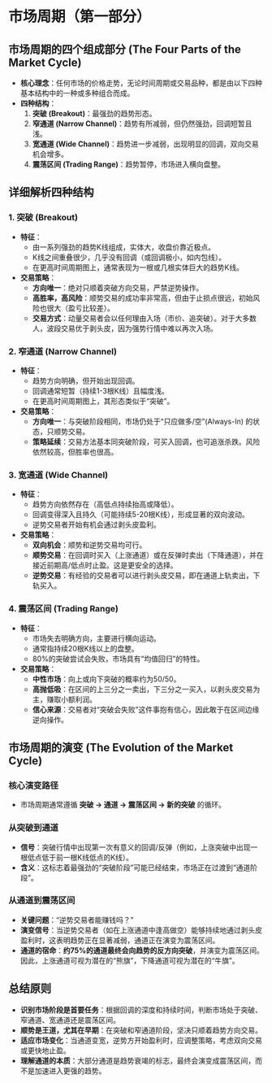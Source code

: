 # 市场周期（第一部分）

## 市场周期的四个组成部分 (The Four Parts of the Market Cycle)

-   **核心理念**：任何市场的价格走势，无论时间周期或交易品种，都是由以下四种基本结构中的一种或多种组合而成。
-   **四种结构**：
    1.  **突破 (Breakout)**：最强劲的趋势形态。
    2.  **窄通道 (Narrow Channel)**：趋势有所减弱，但仍然强劲，回调短暂且浅。
    3.  **宽通道 (Wide Channel)**：趋势进一步减弱，出现明显的回调，双向交易机会增多。
    4.  **震荡区间 (Trading Range)**：趋势暂停，市场进入横向盘整。

## 详细解析四种结构

### 1. 突破 (Breakout)
-   **特征**：
    -   由一系列强劲的趋势K线组成，实体大，收盘价靠近极点。
    -   K线之间重叠很少，几乎没有回调（或回调极小，如内包线）。
    -   在更高时间周期图上，通常表现为一根或几根实体巨大的趋势K线。
-   **交易策略**：
    -   **方向唯一**：绝对只顺着突破方向交易，严禁逆势操作。
    -   **高胜率，高风险**：顺势交易的成功率非常高，但由于止损点很远，初始风险也很大（盈亏比较差）。
    -   **交易方式**：动量交易者会以任何理由入场（市价、追突破）。对于大多数人，波段交易优于剥头皮，因为强势行情中难以再次入场。

### 2. 窄通道 (Narrow Channel)
-   **特征**：
    -   趋势方向明确，但开始出现回调。
    -   回调通常短暂（持续1-3根K线）且幅度浅。
    -   在更高时间周期图上，其形态类似于“突破”。
-   **交易策略**：
    -   **方向唯一**：与突破阶段相同，市场仍处于“只应做多/空”(Always-In) 的状态，只顺势交易。
    -   **策略延续**：交易方法基本同突破阶段，可买入回调，也可追涨杀跌。风险依然较高，但胜率也很高。

### 3. 宽通道 (Wide Channel)
-   **特征**：
    -   趋势方向依然存在（高低点持续抬高或降低）。
    -   回调变得深入且持久（可能持续5-20根K线），形成显著的双向波动。
    -   逆势交易者开始有机会通过剥头皮盈利。
-   **交易策略**：
    -   **双向机会**：顺势和逆势交易均可行。
    -   **顺势交易**：在回调时买入（上涨通道）或在反弹时卖出（下降通道），并在接近前期高/低点时止盈。这是更安全的选择。
    -   **逆势交易**：有经验的交易者可以进行剥头皮交易，即在通道上轨卖出，下轨买入。

### 4. 震荡区间 (Trading Range)
-   **特征**：
    -   市场失去明确方向，主要进行横向运动。
    -   通常指持续20根K线以上的盘整。
    -   80%的突破尝试会失败，市场具有“均值回归”的特性。
-   **交易策略**：
    -   **中性市场**：向上或向下突破的概率约为50/50。
    -   **高抛低吸**：在区间的上三分之一卖出，下三分之一买入，以剥头皮交易为主，赚取小额利润。
    -   **信心来源**：交易者对“突破会失败”这件事抱有信心，因此敢于在区间边缘逆向操作。

## 市场周期的演变 (The Evolution of the Market Cycle)

### 核心演变路径
-   市场周期通常遵循 **突破 → 通道 → 震荡区间 → 新的突破** 的循环。

### 从突破到通道
-   **信号**：突破行情中出现第一次有意义的回调/反弹（例如，上涨突破中出现一根低点低于前一根K线低点的K线）。
-   **含义**：这标志着最强劲的“突破阶段”可能已经结束，市场正在过渡到“通道阶段”。

### 从通道到震荡区间
-   **关键问题**：“逆势交易者能赚钱吗？”
-   **演变信号**：当逆势交易者（如在上涨通道中逢高做空）能够持续地通过剥头皮盈利时，这表明趋势正在显著减弱，通道正在演变为震荡区间。
-   **通道的宿命**：**约75%的通道最终会向趋势的反方向突破**，并演变为震荡区间。因此，上涨通道可视为潜在的“熊旗”，下降通道可视为潜在的“牛旗”。

## 总结原则
-   **识别市场阶段是首要任务**：根据回调的深度和持续时间，判断市场处于突破、窄通道、宽通道还是震荡区间。
-   **顺势是王道，尤其在早期**：在突破和窄通道阶段，坚决只顺着趋势方向交易。
-   **适应市场变化**：当通道变宽，逆势方开始盈利时，应调整策略，考虑双向交易或更快地止盈。
-   **理解通道的本质**：大部分通道是趋势衰竭的标志，最终会演变成震荡区间，而不是加速进入更强的趋势。